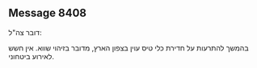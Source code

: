 ## Message 8408

דובר צה"ל:

בהמשך להתרעות על חדירת כלי טיס עוין בצפון הארץ, מדובר בזיהוי שווא. אין חשש לאירוע ביטחוני.


